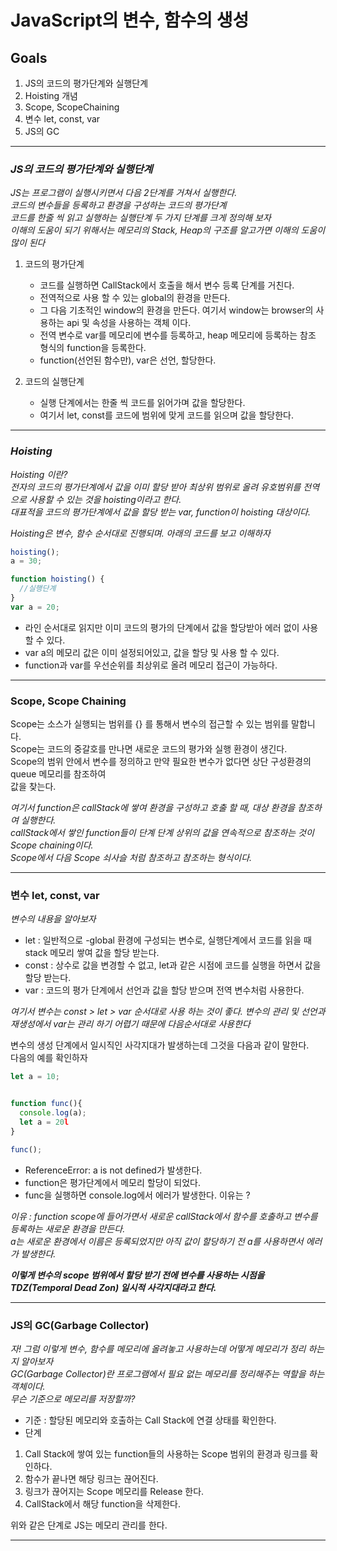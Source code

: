 # JavaScript의 변수, 함수의 생성

## Goals

1. JS의 코드의 평가단계와 실행단계
1. Hoisting 개념
1. Scope, ScopeChaining
1. 변수 let, const, var
1. JS의 GC

---

### _JS의 코드의 평가단계와 실행단계_

_JS는 프로그램이 실행시키면서 다음 2단계를 거쳐서 실행한다._  
_코드의 변수들을 등록하고 환경을 구성하는 코드의 평가단계_  
_코드를 한줄 씩 읽고 실행하는 실행단계 두 가지 단계를 크게 정의해 보자_  
_이해의 도움이 되기 위해서는 메모리의 Stack, Heap의 구조를 알고가면 이해의 도움이 많이 된다_

1. 코드의 평가단계

   - 코드를 실행하면 CallStack에서 호출을 해서 변수 등록 단계를 거친다.
   - 전역적으로 사용 할 수 있는 global의 환경을 만든다.
   - 그 다음 기초적인 window의 환경을 만든다. 여기서 window는 browser의 사용하는 api 및 속성을 사용하는 객체 이다.
   - 전역 변수로 var를 메모리에 변수를 등록하고, heap 메모리에 등록하는 참조 형식의 function을 등록한다.
   - function(선언된 함수만), var은 선언, 할당한다.

1. 코드의 실행단계
   - 실행 단계에서는 한줄 씩 코드를 읽어가며 값을 할당한다.
   - 여기서 let, const를 코드에 범위에 맞게 코드를 읽으며 값을 할당한다.

---

### _Hoisting_

_Hoisting 이란?_  
_전자의 코드의 평가단계에서 값을 이미 할당 받아 최상위 범위로 올려 유호범위를 전역으로 사용할 수 있는 것을 hoisting이라고 한다._  
_대표적을 코드의 평가단계에서 값을 할당 받는 var, function이 hoisting 대상이다._

_Hoisting은 변수, 함수 순서대로 진행되며. 아래의 코드를 보고 이해하자_

```js
hoisting();
a = 30;

function hoisting() {
  //실행단계
}
var a = 20;
```

- 라인 순서대로 읽지만 이미 코드의 평가의 단계에서 값을 할당받아 에러 없이 사용할 수 있다.
- var a의 메모리 값은 이미 설정되어있고, 값을 할당 및 사용 할 수 있다.
- function과 var를 우선순위를 최상위로 올려 메모리 접근이 가능하다.

---

### Scope, Scope Chaining

Scope는 소스가 실행되는 범위를 {} 를 통해서 변수의 접근할 수 있는 범위를 말합니다.  
Scope는 코드의 중갈호를 만나면 새로운 코드의 평가와 실행 환경이 생긴다.  
Scope의 범위 안에서 변수를 정의하고 만약 필요한 변수가 없다면 상단 구성환경의 queue 메모리를 참조하여  
값을 찾는다.

_여기서 function은 callStack에 쌓여 환경을 구성하고 호출 할 때, 대상 환경을 참조하여 실행한다._  
_callStack에서 쌓인 function들이 단계 단계 상위의 값을 연속적으로 참조하는 것이 Scope chaining이다._  
_Scope에서 다음 Scope 쇠사슬 처럼 참조하고 참조하는 형식이다._

---

### 변수 let, const, var

_변수의 내용을 알아보자_

- let : 일반적으로 -global 환경에 구성되는 변수로, 실행단계에서 코드를 읽을 때 stack 메모리 쌓여 값을 할당 받는다.
- const : 상수로 값을 변경할 수 없고, let과 같은 시점에 코드를 실행을 하면서 값을 할당 받는다.
- var : 코드의 평가 단계에서 선언과 값을 할당 받으며 전역 변수처럼 사용한다.

_여기서 변수는 const > let > var 순서대로 사용 하는 것이 좋다. 변수의 관리 및 선언과 재생성에서 var는 관리 하기 어렵기 때문에 다음순서대로 사용한다_

변수의 생성 단계에서 일시직인 사각지대가 발생하는데 그것을 다음과 같이 말한다.  
다음의 예를 확인하자

```js
let a = 10;


function func(){
  console.log(a);
  let a = 20l
}

func();

```

- ReferenceError: a is not defined가 발생한다.
- function은 평가단계에서 메모리 할당이 되었다.
- func을 실행하면 console.log에서 에러가 발생한다. 이유는 ?

_이유 : function scope에 들어가면서 새로운 callStack에서 함수를 호출하고 변수를 등록하는 새로운 환경을 만든다._  
 _a는 새로운 환경에서 이름은 등록되었지만 아직 값이 할당하기 전 a를 사용하면서 에러가 발생한다._

_**이렇게 변수의 scope 범위에서 할당 받기 전에 변수를 사용하는 시점을 TDZ(Temporal Dead Zon) 일시적 사각지대라고 한다.**_

---

### JS의 GC(Garbage Collector)

_자! 그럼 이렇게 변수, 함수를 메모리에 올려놓고 사용하는데 어떻게 메모리가 정리 하는지 알아보자_  
_GC(Garbage Collector)란 프로그램에서 필요 없는 메모리를 정리해주는 역할을 하는 객체이다._  
_무슨 기준으로 메모리를 저장할까?_

- 기준 : 할당된 메모리와 호출하는 Call Stack에 연결 상태를 확인한다.
- 단계

1. Call Stack에 쌓여 있는 function들의 사용하는 Scope 범위의 환경과 링크를 확인하다.
1. 함수가 끝나면 해당 링크는 끊어진다.
1. 링크가 끊어지는 Scope 메모리를 Release 한다.
1. CallStack에서 해당 function을 삭제한다.

위와 같은 단계로 JS는 메모리 관리를 한다.

---
